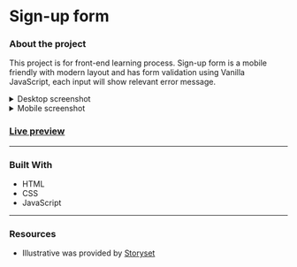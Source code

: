 # Sign-up form
### About the project
This project is for front-end learning process. Sign-up form is a mobile friendly with modern layout and has form validation using Vanilla JavaScript, each input will show relevant error message.
<details>
<summary>Desktop screenshot</summary>
  <ol>
    <img src="assets/desktop-ss.jpeg" alt="Sign-up form desktop screenshot">
  </ol>
</details>
<details>
  <summary>Mobile screenshot</summary>
  <ol>
    <img src="assets/mobile-ss.jpeg" alt="Sign-up form mobile screenshot">
  </ol>
</details>


### [Live preview](https://liudasbo.github.io/sign-up-form/)

---
### Built With
* HTML
* CSS
* JavaScript
---
### Resources
* Illustrative was provided by [Storyset](https://storyset.com/)